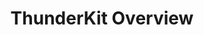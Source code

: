 ---
{
	"title" : "ThunderKit Overview",
	"pageStylePath" : "Packages/com.passivepicasso.thunderkit/uss/documentation.uss",
	"contentUrl" : "Packages/com.passivepicasso.thunderkit/README.md",
	"headerClasses" : [ "bm4", "page-header-container" ],
	"titleClasses" : [ "page-header" ],
	"iconClasses" : [ "header-icon", "TK_Documentation_2X_Icon" ]
}

---